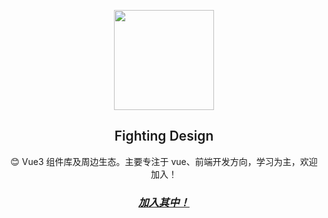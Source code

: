 <p align="center">
  <img height="160px" src="https://tianyuhao.cn/images/fighting-design/FightingDesign.svg">
  <h2 align="center" style="font-weight: 600">Fighting Design</h2>

  <p align="center">
    😊 Vue3 组件库及周边生态。主要专注于 vue、前端开发方向，学习为主，欢迎加入！
  </p>
</p>

<h3 align="center">
  <a href="https://github.com/FightingDesign/fighting-design"><i>加入其中！</i></a>
</h3>
